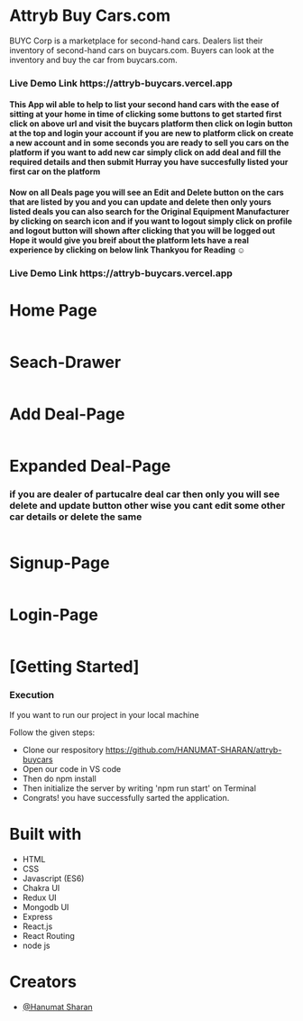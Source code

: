 
# Attryb Buy Cars.com
BUYC Corp is a marketplace for second-hand cars. Dealers list their inventory of second-hand cars on
buycars.com. Buyers can look at the inventory and buy the car from buycars.com.

<h3>Live Demo Link https://attryb-buycars.vercel.app </h3>
<h4>This App wil able to help to list your second hand cars with the ease of sitting at your home in time of clicking some buttons to get started first click on above url and visit the buycars platform then click on login button at the top and login your account if you are new to platform click on create a new account and in some seconds you are ready to sell you cars on the platform if you want to add new car simply click on add deal and fill the required details and then submit Hurray you have succesfully listed your first car on the platform </h4>
<h4>Now on all Deals page you will see an Edit and Delete button on the cars that are listed by you and you can update and delete then only yours listed deals you can also search for the Original Equipment Manufacturer by clicking on search icon and if you want to logout simply click on profile and logout button will shown after clicking that you will be logged out Hope it would give you breif about the platform lets have a real experience by clicking on below link Thankyou for Reading ☺</h4>
<h3>Live Demo Link https://attryb-buycars.vercel.app </h3>
 <h1>Home Page</h1>
    <img src="https://res.cloudinary.com/dtkgxbbb7/image/upload/v1685158135/Screenshot_50_ebnqf0.png" alt="">
  <h1>Seach-Drawer </h1>
    <img src="https://res.cloudinary.com/dtkgxbbb7/image/upload/v1685158135/Screenshot_48_cnbjmn.png" alt="">
<h1>Add Deal-Page</h1>
    <img src="https://res.cloudinary.com/dtkgxbbb7/image/upload/v1685158134/Screenshot_49_vbqvwx.png" alt="">
    <h1>Expanded Deal-Page</h1>
    <h3>if you are dealer of partucalre deal car then only you will see delete and update button other wise you cant edit some other car details or delete the same</h3>
    <img src="https://res.cloudinary.com/dtkgxbbb7/image/upload/v1685158140/Screenshot_51_krl226.png" alt="">
     <h1>Signup-Page</h1>
    <img src="https://res.cloudinary.com/dtkgxbbb7/image/upload/v1685158140/Screenshot_53_bcjrfr.png" alt="">
    <h1>Login-Page</h1>
    <img src="https://res.cloudinary.com/dtkgxbbb7/image/upload/v1685158140/Screenshot_52_mumfv3.png" alt="">
    <h1>[Getting Started]</h1>
    <h3>Execution</h3>
    <p>If you want to run our project in your local machine</p>
    <p>Follow the given steps:</p>
    <ul>
        <li>Clone our respository <a href="https://github.com/HANUMAT-SHARAN/attryb-buycars">https://github.com/HANUMAT-SHARAN/attryb-buycars</a></li>
        <li>Open our code in VS code</li>
        <li>Then do npm install</li>
        <li>Then initialize the server by writing 'npm run start' on Terminal</li>
         <li>Congrats! you have successfully sarted the application.</li>
    </ul>
        <h1>Built with</h1>
    <ul>
        <li>HTML</li>
        <li>CSS</li>
        <li>Javascript (ES6)</li>
        <li>Chakra UI </li>
       <li>Redux UI </li> <li>Mongodb UI </li> <li>Express </li>
  <li>React.js</li>
  <li>React Routing</li>
        <li>node js</li>
    </ul>
        <h1>Creators</h1>
    <ul>
        <li><a href="https://github.com/HANUMAT-SHARAN">@Hanumat Sharan</a></li>
        
        
        


